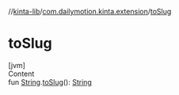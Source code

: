 //[kinta-lib](../../index.md)/[com.dailymotion.kinta.extension](index.md)/[toSlug](to-slug.md)



# toSlug  
[jvm]  
Content  
fun [String](https://kotlinlang.org/api/latest/jvm/stdlib/kotlin/-string/index.html).[toSlug](to-slug.md)(): [String](https://kotlinlang.org/api/latest/jvm/stdlib/kotlin/-string/index.html)  



